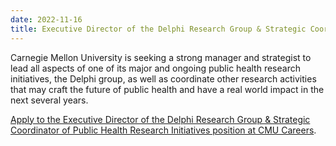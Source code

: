 ```yaml
---
date: 2022-11-16
title: Executive Director of the Delphi Research Group & Strategic Coordinator of Public Health Research Initiatives
---
```



Carnegie Mellon University is seeking a strong manager and strategist to lead all aspects of one of its major and ongoing public health research initiatives, the Delphi group, as well as coordinate other research activities that may craft the future of public health and have a real world impact in the next several years.

[Apply to the Executive Director of the Delphi Research Group & Strategic Coordinator of Public Health Research Initiatives position at CMU Careers](https://cmu.wd5.myworkdayjobs.com/CMU/job/Pittsburgh-PA/Executive-Director-of-the-Delphi-Research-Group---Strategic-Coordinator-of-Public-Health-Research-Initiatives_2018952).
